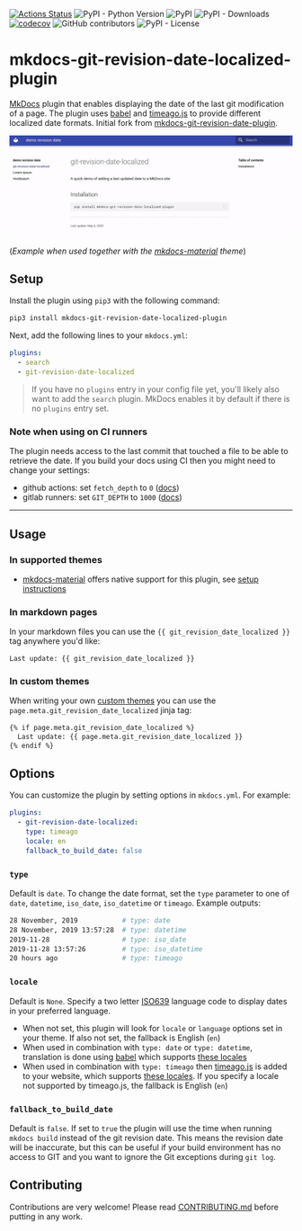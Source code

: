 [![Actions Status](https://github.com/timvink/mkdocs-git-revision-date-localized-plugin/workflows/pytest/badge.svg)](https://github.com/timvink/mkdocs-git-revision-date-localized-plugin/actions)
![PyPI - Python Version](https://img.shields.io/pypi/pyversions/mkdocs-git-revision-date-localized-plugin)
![PyPI](https://img.shields.io/pypi/v/mkdocs-git-revision-date-localized-plugin)
![PyPI - Downloads](https://img.shields.io/pypi/dm/mkdocs-git-revision-date-localized-plugin)
[![codecov](https://codecov.io/gh/timvink/mkdocs-git-revision-date-localized-plugin/branch/master/graph/badge.svg)](https://codecov.io/gh/timvink/mkdocs-git-revision-date-localized-plugin)
![GitHub contributors](https://img.shields.io/github/contributors/timvink/mkdocs-git-revision-date-localized-plugin)
![PyPI - License](https://img.shields.io/pypi/l/mkdocs-git-revision-date-localized-plugin)

# mkdocs-git-revision-date-localized-plugin

[MkDocs](https://www.mkdocs.org/) plugin that enables displaying the date of the last git modification of a page. The plugin uses [babel](https://github.com/python-babel/babel/tree/master/babel) and [timeago.js](https://github.com/hustcc/timeago.js) to provide different localized date formats. Initial fork from [mkdocs-git-revision-date-plugin](https://github.com/zhaoterryy/mkdocs-git-revision-date-plugin).

![demo](demo_screencast.gif)

(*Example when used together with the [mkdocs-material](https://github.com/squidfunk/mkdocs-material) theme*)

## Setup

Install the plugin using `pip3` with the following command:

```bash
pip3 install mkdocs-git-revision-date-localized-plugin
```

Next, add the following lines to your `mkdocs.yml`:

```yaml
plugins:
  - search
  - git-revision-date-localized
```

> If you have no `plugins` entry in your config file yet, you'll likely also want to add the `search` plugin. MkDocs enables it by default if there is no `plugins` entry set.

### Note when using on CI runners

The plugin needs access to the last commit that touched a file to be able to retrieve the date. If you build your docs using CI then you might need to change your settings:

- github actions: set `fetch_depth` to `0` ([docs](https://github.com/actions/checkout))
- gitlab runners: set `GIT_DEPTH` to `1000` ([docs](https://docs.gitlab.com/ee/user/project/pipelines/settings.html#git-shallow-clone))

----

## Usage

### In supported themes

- [mkdocs-material](https://squidfunk.github.io/mkdocs-material/) offers native support for this plugin, see [setup instructions](https://squidfunk.github.io/mkdocs-material/plugins/revision-date/)

### In markdown pages

In your markdown files you can use the `{{ git_revision_date_localized }}` tag anywhere you'd like:

```django hljs
Last update: {{ git_revision_date_localized }}
```

### In custom themes

When writing your own [custom themes](https://www.mkdocs.org/user-guide/custom-themes/) you can use the `page.meta.git_revision_date_localized` jinja tag:

```django hljs
{% if page.meta.git_revision_date_localized %}
  Last update: {{ page.meta.git_revision_date_localized }}
{% endif %}
```

## Options

You can customize the plugin by setting options in `mkdocs.yml`. For example:

```yml
plugins:
  - git-revision-date-localized:
    type: timeago
    locale: en
    fallback_to_build_date: false
```

### `type`

Default is `date`. To change the date format, set the `type` parameter to one of `date`, `datetime`, `iso_date`, `iso_datetime` or `timeago`. Example outputs:

```bash
28 November, 2019           # type: date
28 November, 2019 13:57:28  # type: datetime
2019-11-28                  # type: iso_date
2019-11-28 13:57:26         # type: iso_datetime
20 hours ago                # type: timeago
```

### `locale`

Default is `None`. Specify a two letter [ISO639](https://en.wikipedia.org/wiki/List_of_ISO_639-1_codes) language code to display dates in your preferred language.

- When not set, this plugin will look for `locale` or `language` options set in your theme. If also not set, the fallback is English (`en`)
- When used in combination with `type: date` or `type: datetime`, translation is done using [babel](https://github.com/python-babel/babel) which supports [these locales](http://www.unicode.org/cldr/charts/latest/supplemental/territory_language_information.html)
- When used in combination with `type: timeago` then [timeago.js](https://github.com/hustcc/timeago.js) is added to your website, which supports [these locales](https://github.com/hustcc/timeago.js/tree/master/src/lang). If you specify a locale not supported by timeago.js, the fallback is English (`en`)

### `fallback_to_build_date`

Default is `false`. If set to `true` the plugin will use the time when running `mkdocs build` instead of the git revision date. This means the revision date will be inaccurate, but this can be useful if your build environment has no access to GIT and you want to ignore the Git exceptions during `git log`.

## Contributing

Contributions are very welcome! Please read [CONTRIBUTING.md](CONTRIBUTING.md) before putting in any work.